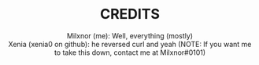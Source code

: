 <h1 align="center" style="margin-top: 0px;">CREDITS</h1>
<p align="center">
  Milxnor (me): Well, everything (mostly)<br>
  Xenia (xenia0 on github): he reversed curl and yeah (NOTE: If you want me to take this down, contact me at Milxnor#0101)
</p>
